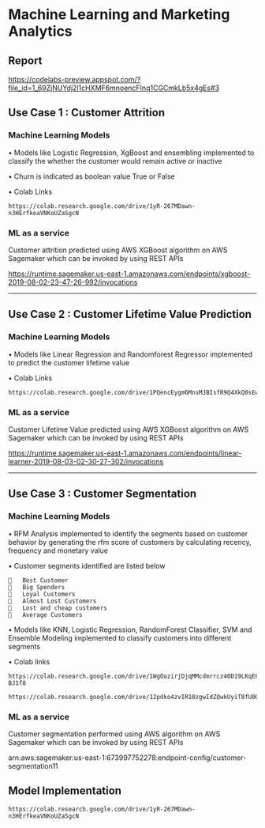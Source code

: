 # Machine Learning and Marketing Analytics

## Report

https://codelabs-preview.appspot.com/?file_id=1_69ZjNUYdj2l1cHXMF6mnoencFInq1CGCmkLb5x4gEs#3

## Use Case 1 : Customer Attrition
### Machine Learning Models

•	Models like Logistic Regression, XgBoost and ensembling implemented to classify the whether the customer would remain active or inactive

•	Churn is indicated as boolean value True or False

•	Colab Links

    https://colab.research.google.com/drive/1yR-267MDawn-n3HErfkeaVNKoUZaSgcN

### ML as a service

Customer attrition predicted using AWS XGBoost algorithm on AWS Sagemaker which can be invoked by using REST APIs

https://runtime.sagemaker.us-east-1.amazonaws.com/endpoints/xgboost-2019-08-02-23-47-26-992/invocations

---------------------------------------------------------------------------------------------------------------------------------
## Use Case 2 : Customer Lifetime Value Prediction
### Machine Learning Models

•	Models like Linear Regression and Randomforest Regressor implemented to predict the customer lifetime value

•	Colab Links

    https://colab.research.google.com/drive/1PQencEygm6MnsMJBIsfR9Q4XkQ0sEwky

### ML as a service

Customer Lifetime Value predicted using AWS XGBoost algorithm on AWS Sagemaker which can be invoked by using REST APIs

https://runtime.sagemaker.us-east-1.amazonaws.com/endpoints/linear-learner-2019-08-03-02-30-27-302/invocations

----------------------------------------------------------------------------------------
## Use Case 3 : Customer Segmentation

### Machine Learning Models

•	RFM Analysis implemented to identify the segments based on customer behavior by generating the rfm score of customers by calculating recency, frequency and monetary value 

•	Customer segments identified are listed below

    	Best Customer
    	Big Spenders
    	Loyal Customers
    	Almost Lost Customers
    	Lost and cheap customers
    	Average Customers

•	Models like KNN, Logistic Regression, RandomForest Classifier, SVM and Ensemble Modeling implemented to classify customers into different segments
 
 •	Colab links
 
    https://colab.research.google.com/drive/1WgOozirjDjqMMcdmrrcz40D19LKqE6I5#scrollTo=gXRcI5-BJ1f8
 
    https://colab.research.google.com/drive/12pdko4zvIR10zgwIdZQwkUyiT8fU0Q8i#scrollTo=_wliJzDXLqTU
 
### ML as a service

Customer segmentation performed using AWS algorithm on AWS Sagemaker which can be invoked by using REST APIs

arn:aws:sagemaker:us-east-1:673997752278:endpoint-config/customer-segmentation11

## Model Implementation

    https://colab.research.google.com/drive/1yR-267MDawn-n3HErfkeaVNKoUZaSgcN

